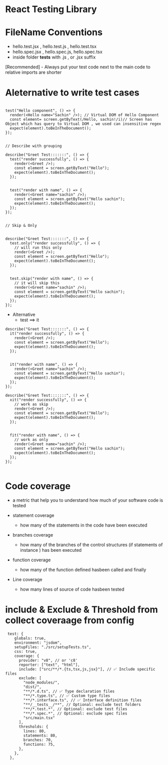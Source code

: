 # React Testing Library

# FileName Conventions
- hello.test.jsx , hello.test.js , hello.test.tsx
- hello.spec.jsx , hello.spec.js, hello.spec.tsx
- inside folder __tests__ with .js , or .jsx suffix

[Recommended] - Always put your test code next to the main code to relative imports are shorter


# Aleternative to write test cases

```

test("Hello component", () => {
  render(<Hello name="Sachin" />); // Virtual DOM of Hello Component
  const element= screen.getByText(/Hello, sachin!/i)// Screen has Object which has query to Virtual DOM , we used can insensitive regex
  expect(element).toBeInTheDocument(); 
});


```

```
// Describe with grouping

describe("Greet Test:::::::", () => {
  test("render successfully", () => {
    render(<Greet />);
    const element = screen.getByText("Hello");
    expect(element).toBeInTheDocument();
  });

  
  test("render with name", () => {
    render(<Greet name="sachin" />);
    const element = screen.getByText("Hello sachin");
    expect(element).toBeInTheDocument();
  });
});


```

```
// Skip & Only


describe("Greet Test:::::::", () => {
  test.only("render successfully", () => {
    // will run this only
    render(<Greet />);
    const element = screen.getByText("Hello");
    expect(element).toBeInTheDocument();
  });

  
  test.skip("render with name", () => {
    // it will skip this
    render(<Greet name="sachin" />);
    const element = screen.getByText("Hello sachin");
    expect(element).toBeInTheDocument();
  });
});

```

- Alternative
  - test ==> it

```
describe("Greet Test:::::::", () => {
  it("render successfully", () => {
    render(<Greet />);
    const element = screen.getByText("Hello");
    expect(element).toBeInTheDocument();
  });

  
  it("render with name", () => {
    render(<Greet name="sachin" />);
    const element = screen.getByText("Hello sachin");
    expect(element).toBeInTheDocument();
  });
});
```

```
describe("Greet Test:::::::", () => {
  xit("render successfully", () => {
    // work as skip
    render(<Greet />);
    const element = screen.getByText("Hello");
    expect(element).toBeInTheDocument();
  });

  
  fit("render with name", () => {
    // work as only
    render(<Greet name="sachin" />);
    const element = screen.getByText("Hello sachin");
    expect(element).toBeInTheDocument();
  });
});


```

# Code coverage
 - a metric that help you to understand how much of your software code is tested
 - statement coverage
   - how many of the statements in the code have been executed
  
 - branches coverage
   - how many of the branches of the control structures (if statements of instance ) has been executed

 - function coverage
   - how many of the function defined hasbeen called and finally

 - Line coverage
   - how many lines of source of code hasbeen tested 


# include & Exclude  & Threshold from collect coveraage from config

```
 test: {
    globals: true,
    environment: "jsdom",
    setupFiles: "./src/setupTests.ts",
    css: true,
    coverage: {
      provider: "v8", // or 'c8'
      reporter: ["text", "html"],
      include: ["src/**/*.{ts,tsx,js,jsx}"], // ✅ Include specific files
      exclude: [
        "node_modules/",
        "dist/",
        "**/*.d.ts", // ✅ Type declaration files
        "**/*.type.ts", // ✅ Custom type files
        "**/*.interface.ts", // ✅ Interface definition files
        "**/__tests__/**", // Optional: exclude test folders
        "**/*.test.*", // Optional: exclude test files
        "**/*.spec.*", // Optional: exclude spec files
        "src/main.tsx"
      ],
      thresholds: {
        lines: 80,
        statements: 80,
        branches: 70,
        functions: 75,
      },
    },
  },

```